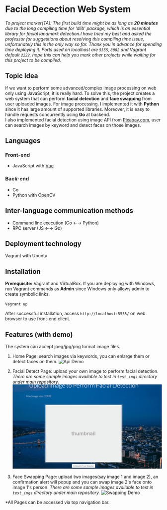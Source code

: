# Facial Decection Web System

*To project marker(TA): The first build time might be as long as **20 minutes** due to the long compiling time for 'dlib' package, which is an essential library for facial landmark detection.I have tried my best and asked the professor for suggestions about resolving this compiling time issue, unfortunately this is the only way so far. Thank you in advance for spending time deploying it. Ports used on localhost are `5555`, `8082` and Vagrant default `2222`, hope this can help you mark other projects while waiting for this project to be compiled.*

## Topic Idea

If we want to perform some advanced/complex image processing on web only using JavaScript, it is really hard. To solve this, the project creates a web system that can perform **facial detection** and **face swapping** from user uploaded images.
For image processing, I implemented it with **Python** since it has large amount of supported libraries. Moreover, it is easy to handle requests concurrently using **Go** at backend.\
I also implemented facial detection using image API from [Pixabay.com](https://pixabay.com/), user can search images by keyword and detect faces on those images.

## Languages

### Front-end

- JavaScript with [Vue](https://vuejs.org/)

### Back-end

- Go
- Python with OpenCV

## Inter-language communication methods

- Command line execution (Go &leftarrow;&rightarrow; Python)
- RPC server (JS &leftarrow;&rightarrow; Go)

## Deployment technology

Vagrant with Ubuntu

## Installation

**Prerequisite:** Vagrant and VirtualBox.
If you are deploying with Windows, run Vagrant commands as **Admin** since Windows only allows admin to create symbolic links.

`Vagrant up`

After successful installation, access `http://localhost:5555/` on web browser to use front-end client.

## Features (with demo)

The system can accept jpeg/jpg/png format image files.

1. Home Page: search images via keywords, you can enlarge them or detect faces on them.
![Api Demo](md_assets/api_demo.gif)

2. Facial Detect Page: upload your own image to perform facial detection. *There are some sample images available to test in `test_imgs` directory under main repository.*
![Detection Demo](md_assets/detection_demo.gif)

3. Face Swapping Page: upload two images(say image 1 and image 2), an confirmation alert will popup and you can swap image 2's face onto image 1's person. *There are some sample images available to test in `test_imgs` directory under main repository.*
![Swapping Demo](md_assets/face_swap_demo.gif)

*All Pages can be accessed via top navigation bar.
